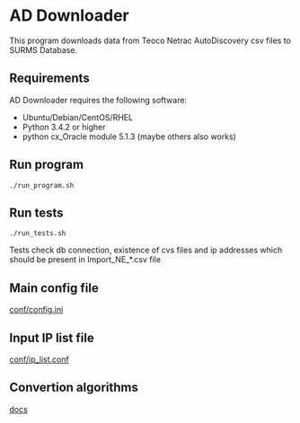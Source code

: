 # AD Downloader

This program downloads data from Teoco Netrac AutoDiscovery csv files to SURMS Database.


## Requirements

AD Downloader requires the following software:

- Ubuntu/Debian/CentOS/RHEL
- Python 3.4.2 or higher
- python cx_Oracle module 5.1.3 (maybe others also works)


## Run program

```
./run_program.sh
```

## Run tests

```
./run_tests.sh
```

Tests check db connection, existence of cvs files and ip addresses which should be present in Import_NE_*.csv file

## Main config file

[conf/config.ini](conf/config.ini)

## Input IP list file

[conf/ip_list.conf](conf/ip_list.conf)

## Convertion algorithms

[docs](docs)
